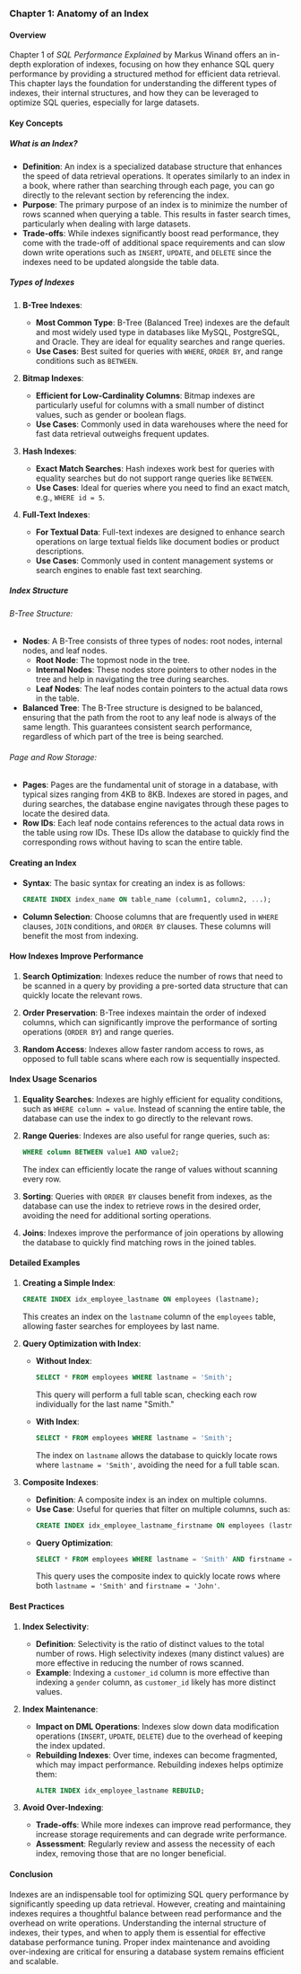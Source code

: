 ### Chapter 1: Anatomy of an Index

#### Overview
Chapter 1 of *SQL Performance Explained* by Markus Winand offers an in-depth exploration of indexes, focusing on how they enhance SQL query performance by providing a structured method for efficient data retrieval. This chapter lays the foundation for understanding the different types of indexes, their internal structures, and how they can be leveraged to optimize SQL queries, especially for large datasets.

#### Key Concepts

##### What is an Index?
- **Definition**: An index is a specialized database structure that enhances the speed of data retrieval operations. It operates similarly to an index in a book, where rather than searching through each page, you can go directly to the relevant section by referencing the index.
- **Purpose**: The primary purpose of an index is to minimize the number of rows scanned when querying a table. This results in faster search times, particularly when dealing with large datasets.
- **Trade-offs**: While indexes significantly boost read performance, they come with the trade-off of additional space requirements and can slow down write operations such as `INSERT`, `UPDATE`, and `DELETE` since the indexes need to be updated alongside the table data.

##### Types of Indexes
1. **B-Tree Indexes**:
   - **Most Common Type**: B-Tree (Balanced Tree) indexes are the default and most widely used type in databases like MySQL, PostgreSQL, and Oracle. They are ideal for equality searches and range queries.
   - **Use Cases**: Best suited for queries with `WHERE`, `ORDER BY`, and range conditions such as `BETWEEN`.

2. **Bitmap Indexes**:
   - **Efficient for Low-Cardinality Columns**: Bitmap indexes are particularly useful for columns with a small number of distinct values, such as gender or boolean flags.
   - **Use Cases**: Commonly used in data warehouses where the need for fast data retrieval outweighs frequent updates.

3. **Hash Indexes**:
   - **Exact Match Searches**: Hash indexes work best for queries with equality searches but do not support range queries like `BETWEEN`.
   - **Use Cases**: Ideal for queries where you need to find an exact match, e.g., `WHERE id = 5`.

4. **Full-Text Indexes**:
   - **For Textual Data**: Full-text indexes are designed to enhance search operations on large textual fields like document bodies or product descriptions.
   - **Use Cases**: Commonly used in content management systems or search engines to enable fast text searching.

##### Index Structure

###### B-Tree Structure:
- **Nodes**: A B-Tree consists of three types of nodes: root nodes, internal nodes, and leaf nodes.
  - **Root Node**: The topmost node in the tree.
  - **Internal Nodes**: These nodes store pointers to other nodes in the tree and help in navigating the tree during searches.
  - **Leaf Nodes**: The leaf nodes contain pointers to the actual data rows in the table.
- **Balanced Tree**: The B-Tree structure is designed to be balanced, ensuring that the path from the root to any leaf node is always of the same length. This guarantees consistent search performance, regardless of which part of the tree is being searched.

###### Page and Row Storage:
- **Pages**: Pages are the fundamental unit of storage in a database, with typical sizes ranging from 4KB to 8KB. Indexes are stored in pages, and during searches, the database engine navigates through these pages to locate the desired data.
- **Row IDs**: Each leaf node contains references to the actual data rows in the table using row IDs. These IDs allow the database to quickly find the corresponding rows without having to scan the entire table.

#### Creating an Index
- **Syntax**: The basic syntax for creating an index is as follows:
  ```sql
  CREATE INDEX index_name ON table_name (column1, column2, ...);
  ```
- **Column Selection**: Choose columns that are frequently used in `WHERE` clauses, `JOIN` conditions, and `ORDER BY` clauses. These columns will benefit the most from indexing.

#### How Indexes Improve Performance

1. **Search Optimization**: Indexes reduce the number of rows that need to be scanned in a query by providing a pre-sorted data structure that can quickly locate the relevant rows.
   
2. **Order Preservation**: B-Tree indexes maintain the order of indexed columns, which can significantly improve the performance of sorting operations (`ORDER BY`) and range queries.
   
3. **Random Access**: Indexes allow faster random access to rows, as opposed to full table scans where each row is sequentially inspected.

#### Index Usage Scenarios

1. **Equality Searches**: Indexes are highly efficient for equality conditions, such as `WHERE column = value`. Instead of scanning the entire table, the database can use the index to go directly to the relevant rows.
   
2. **Range Queries**: Indexes are also useful for range queries, such as:
   ```sql
   WHERE column BETWEEN value1 AND value2;
   ```
   The index can efficiently locate the range of values without scanning every row.
   
3. **Sorting**: Queries with `ORDER BY` clauses benefit from indexes, as the database can use the index to retrieve rows in the desired order, avoiding the need for additional sorting operations.

4. **Joins**: Indexes improve the performance of join operations by allowing the database to quickly find matching rows in the joined tables.

#### Detailed Examples

1. **Creating a Simple Index**:
   ```sql
   CREATE INDEX idx_employee_lastname ON employees (lastname);
   ```
   This creates an index on the `lastname` column of the `employees` table, allowing faster searches for employees by last name.

2. **Query Optimization with Index**:

   - **Without Index**:
     ```sql
     SELECT * FROM employees WHERE lastname = 'Smith';
     ```
     This query will perform a full table scan, checking each row individually for the last name "Smith."
   
   - **With Index**:
     ```sql
     SELECT * FROM employees WHERE lastname = 'Smith';
     ```
     The index on `lastname` allows the database to quickly locate rows where `lastname = 'Smith'`, avoiding the need for a full table scan.

3. **Composite Indexes**:
   - **Definition**: A composite index is an index on multiple columns.
   - **Use Case**: Useful for queries that filter on multiple columns, such as:
     ```sql
     CREATE INDEX idx_employee_lastname_firstname ON employees (lastname, firstname);
     ```
   - **Query Optimization**:
     ```sql
     SELECT * FROM employees WHERE lastname = 'Smith' AND firstname = 'John';
     ```
     This query uses the composite index to quickly locate rows where both `lastname = 'Smith'` and `firstname = 'John'`.

#### Best Practices

1. **Index Selectivity**:
   - **Definition**: Selectivity is the ratio of distinct values to the total number of rows. High selectivity indexes (many distinct values) are more effective in reducing the number of rows scanned.
   - **Example**: Indexing a `customer_id` column is more effective than indexing a `gender` column, as `customer_id` likely has more distinct values.

2. **Index Maintenance**:
   - **Impact on DML Operations**: Indexes slow down data modification operations (`INSERT`, `UPDATE`, `DELETE`) due to the overhead of keeping the index updated.
   - **Rebuilding Indexes**: Over time, indexes can become fragmented, which may impact performance. Rebuilding indexes helps optimize them:
     ```sql
     ALTER INDEX idx_employee_lastname REBUILD;
     ```

3. **Avoid Over-Indexing**:
   - **Trade-offs**: While more indexes can improve read performance, they increase storage requirements and can degrade write performance.
   - **Assessment**: Regularly review and assess the necessity of each index, removing those that are no longer beneficial.

#### Conclusion
Indexes are an indispensable tool for optimizing SQL query performance by significantly speeding up data retrieval. However, creating and maintaining indexes requires a thoughtful balance between read performance and the overhead on write operations. Understanding the internal structure of indexes, their types, and when to apply them is essential for effective database performance tuning. Proper index maintenance and avoiding over-indexing are critical for ensuring a database system remains efficient and scalable.